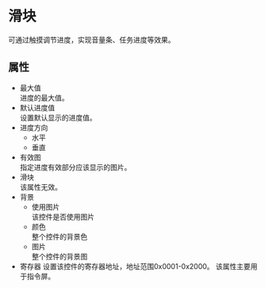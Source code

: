 # 滑块
可通过触摸调节进度，实现音量条、任务进度等效果。

## 属性
* 最大值   
  进度的最大值。
* 默认进度值   
  设置默认显示的进度值。
* 进度方向   
  * 水平   
  * 垂直   
* 有效图   
  指定进度有效部分应该显示的图片。
* 滑块   
  该属性无效。
* 背景
  * 使用图片   
    该控件是否使用图片
  * 颜色     
    整个控件的背景色
  * 图片   
    整个控件的背景图
* 寄存器
  设置该控件的寄存器地址，地址范围0x0001-0x2000。
  该属性主要用于指令屏。



